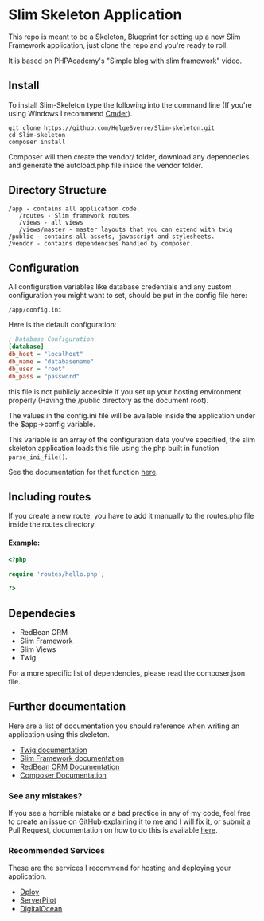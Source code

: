 # Slim Skeleton Application

This repo is meant to be a Skeleton, Blueprint for setting up a new Slim Framework application, just clone the repo and you're ready to roll.

It is based on PHPAcademy's "Simple blog with slim framework" video.



## Install

To install Slim-Skeleton type the following into the command line (If you're using Windows I recommend [Cmder](http://cmder.net/)).

```
git clone https://github.com/HelgeSverre/Slim-skeleton.git
cd Slim-skeleton
composer install
```

Composer will then create the vendor/ folder, download any dependecies and generate the autoload.php file inside the vendor folder.



## Directory Structure

```
/app - contains all application code.
   /routes - Slim framework routes
   /views - all views
   /views/master - master layouts that you can extend with twig
/public - contains all assets, javascript and stylesheets.
/vendor - contains dependencies handled by composer.
```


## Configuration

All configuration variables like database credentials and any custom configuration you might want to set, should be put in the config file here:

``` /app/config.ini ```

Here is the default configuration:

```ini
; Database Configuration
[database]
db_host = "localhost"
db_name = "databasename"
db_user = "root"
db_pass = "password"
```

this file is not publicly accesible if you set up your hosting environment properly (Having the /public directory as the document root).

The values in the config.ini file will be available inside the application under the $app->config variable.

This variable is an array of the configuration data you've specified, the slim skeleton application loads this file using the php built in function ```parse_ini_file()```.

See the documentation for that function [here](http://php.net/manual/en/function.parse-ini-file.php).



## Including routes

If you create a new route, you have to add it manually to the routes.php file inside the routes directory.

#### Example:

```php
<?php

require 'routes/hello.php';

?>
```


## Dependecies

- RedBean ORM
- Slim Framework
- Slim Views
- Twig

For a more specific list of dependencies, please read the composer.json file.



## Further documentation

Here are a list of documentation you should reference when writing an application using this skeleton.

- [Twig documentation](http://twig.sensiolabs.org/documentation)
- [Slim Framework documentation](http://docs.slimframework.com/)
- [RedBean ORM Documentation](http://www.redbeanphp.com/)
- [Composer Documentation](https://getcomposer.org/doc/01-basic-usage.md)



### See any mistakes?

If you see a horrible mistake or a bad practice in any of my code, feel free to create an issue on GitHub explaining it to me and I will fix it, or submit a Pull Request, documentation on how to do this is available [here](https://help.github.com/articles/using-pull-requests/).



### Recommended Services

These are the services I recommend for hosting and deploying your application.

- [Dploy](https://dploy.io)
- [ServerPilot](https://serverpilot.io)
- [DigitalOcean](https://digitalocean.com)
